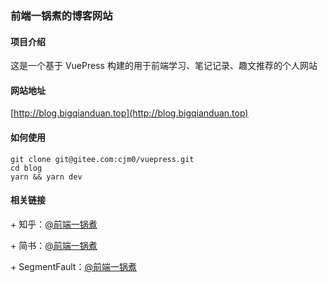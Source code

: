 ### 前端一锅煮的博客网站

#### 项目介绍
这是一个基于 VuePress 构建的用于前端学习、笔记记录、趣文推荐的个人网站


#### 网站地址
[http://blog.bigqianduan.top](http://blog.bigqianduan.top)


#### 如何使用

```
git clone git@gitee.com:cjm0/vuepress.git
cd blog 
yarn && yarn dev
```

#### 相关链接

<span>+</span> 知乎：[@前端一锅煮](https://www.zhihu.com/people/qian-duan-yiguo-zhu/activities)

<span>+</span> 简书：[@前端一锅煮](https://www.jianshu.com/u/1920de65b6bb)

<span>+</span> SegmentFault：[@前端一锅煮](https://segmentfault.com/u/daqianduan)


